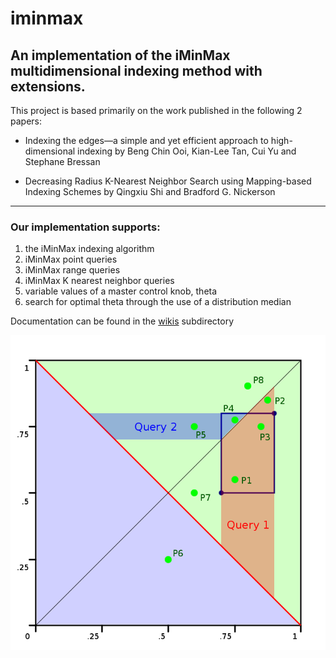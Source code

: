 # iminmax

## An implementation of the iMinMax multidimensional indexing method with extensions.

This project is based primarily on the work published in the following 2 papers:

* Indexing the edges—a simple and yet efficient approach to high-dimensional indexing by Beng Chin Ooi, Kian-Lee Tan, Cui Yu and Stephane Bressan

* Decreasing Radius K-Nearest Neighbor Search using Mapping-based Indexing Schemes by Qingxiu Shi and Bradford G. Nickerson

---

### Our implementation supports: 
1. the iMinMax indexing algorithm 
2. iMinMax point queries
3. iMinMax range queries 
4. iMinMax K nearest neighbor queries  
5. variable values of a master control knob, theta 
6. search for optimal theta through the use of a distribution median

Documentation can be found in the [wikis](/wikis/README.md) subdirectory 

![Range Query theta 0](/images/range-query-theta-0-v3.png)
